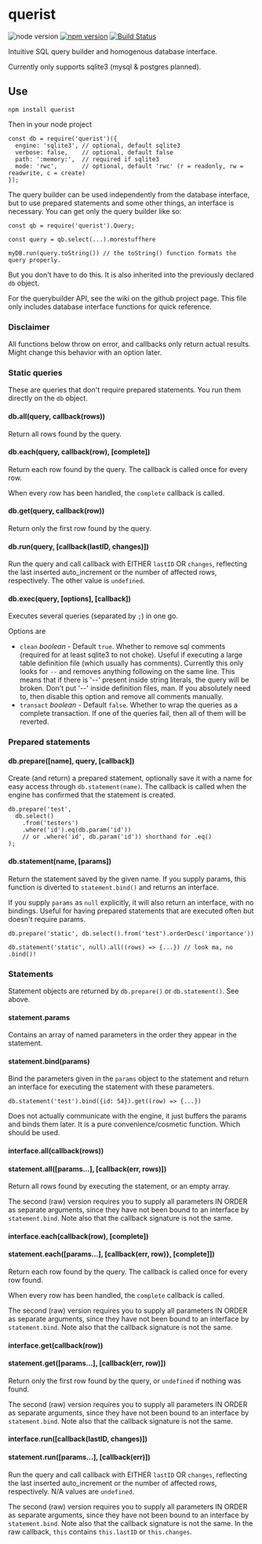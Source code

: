 # querist

![node version](http://img.shields.io/node/v/querist.svg)
[![npm version](https://badge.fury.io/js/querist.svg)](https://badge.fury.io/js/querist)
[![Build Status](https://travis-ci.org/torvalamo/querist.svg?branch=master)](https://travis-ci.org/torvalamo/querist)

Intuitive SQL query builder and homogenous database interface.

Currently only supports sqlite3 (mysql & postgres planned).

## Use

    npm install querist

Then in your node project

    const db = require('querist')({
      engine: 'sqlite3', // optional, default sqlite3
      verbose: false,    // optional, default false
      path: ':memory:',  // required if sqlite3
      mode: 'rwc',       // optional, default 'rwc' (r = readonly, rw = readwrite, c = create)
    });

The query builder can be used independently from the database interface, but to use prepared statements and some other things, an interface is necessary. You can get only the query builder like so:

    const qb = require('querist').Query;
    
    const query = qb.select(...).morestuffhere
    
    myDB.run(query.toString()) // the toString() function formats the query properly.

But you don't have to do this. It is also inherited into the previously declared `db` object.

For the querybuilder API, see the wiki on the github project page. This file only includes database interface functions for quick reference.

### Disclaimer

All functions below throw on error, and callbacks only return actual results. Might change this behavior with an option later.
    
### Static queries

These are queries that don't require prepared statements. You run them directly on the `db` object.

#### db.all(query, callback(rows))

Return all rows found by the query.

#### db.each(query, callback(row), [complete])

Return each row found by the query. The callback is called once for every row.

When every row has been handled, the `complete` callback is called.

#### db.get(query, callback(row))

Return only the first row found by the query.

#### db.run(query, [callback(lastID, changes)])

Run the query and call callback with EITHER `lastID` OR `changes`, reflecting the last inserted auto_increment or the number of affected rows, respectively. The other value is `undefined`.

#### db.exec(query, [options], [callback])

Executes several queries (separated by `;`) in one go.

Options are

- `clean` *boolean* - Default `true`. Whether to remove sql comments (required for at least sqlite3 to not choke). Useful if executing a large table definition file (which usually has comments). Currently this only looks for `--` and removes anything following on the same line. This means that if there is '--' present inside string literals, the query will be broken. Don't put '--' inside definition files, man. If you absolutely need to, then disable this option and remove all comments manually.
- `transact` *boolean*  - Default `false`. Whether to wrap the queries as a complete transaction. If one of the queries fail, then all of them will be reverted.

### Prepared statements

#### db.prepare([name], query, [callback])

Create (and return) a prepared statement, optionally save it with a name for easy access through `db.statement(name)`. The callback is called when the engine has confirmed that the statement is created.

    db.prepare('test', 
      db.select()
        .from('testers')
        .where('id').eq(db.param('id')) 
        // or .where('id', db.param('id')) shorthand for .eq()
    );

#### db.statement(name, [params])

Return the statement saved by the given name. If you supply params, this function is diverted to `statement.bind()` and returns an interface.

If you supply `params` as `null` explicitly, it will also return an interface, with no bindings. Useful for having prepared statements that are executed often but doesn't require params.

    db.prepare('static', db.select().from('test').orderDesc('importance'))
    
    db.statement('static', null).all((rows) => {...}) // look ma, no .bind()!

### Statements

Statement objects are returned by `db.prepare()` or `db.statement()`. See above.

#### statement.params

Contains an array of named parameters in the order they appear in the statement.

#### statement.bind(params)

Bind the parameters given in the `params` object to the statement and return an interface for executing the statement with these parameters.

    db.statement('test').bind({id: 54}).get((row) => {...})

Does not actually communicate with the engine, it just buffers the params and binds them later. It is a pure convenience/cosmetic function. Which should be used.

#### interface.all(callback(rows))
#### statement.all([params...], [callback(err, rows)])

Return all rows found by executing the statement, or an empty array.

The second (raw) version requires you to supply all parameters IN ORDER as separate arguments, since they have not been bound to an interface by `statement.bind`. Note also that the callback signature is not the same.

#### interface.each(callback(row), [complete])
#### statement.each([params...], [callback(err, row)}, [complete]])

Return each row found by the query. The callback is called once for every row found.

When every row has been handled, the `complete` callback is called.

The second (raw) version requires you to supply all parameters IN ORDER as separate arguments, since they have not been bound to an interface by `statement.bind`. Note also that the callback signature is not the same.

#### interface.get(callback(row))
#### statement.get([params...], [callback(err, row)])

Return only the first row found by the query, or `undefined` if nothing was found.

The second (raw) version requires you to supply all parameters IN ORDER as separate arguments, since they have not been bound to an interface by `statement.bind`. Note also that the callback signature is not the same.

#### interface.run([callback(lastID, changes)])
#### statement.run([params...], [callback(err)])

Run the query and call callback with EITHER `lastID` OR `changes`, reflecting the last inserted auto_increment or the number of affected rows, respectively. N/A values are `undefined`.

The second (raw) version requires you to supply all parameters IN ORDER as separate arguments, since they have not been bound to an interface by `statement.bind`. Note also that the callback signature is not the same. In the raw callback, `this` contains `this.lastID` or `this.changes`.